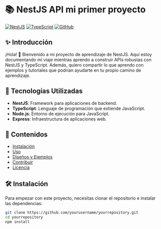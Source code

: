 # 📚 NestJS API mi primer proyecto

[![NestJS](https://img.shields.io/badge/NestJS-E0234E?style=flat&logo=nestjs&logoColor=white)](https://nestjs.com/)
[![TypeScript](https://img.shields.io/badge/TypeScript-007ACC?style=flat&logo=typescript&logoColor=white)](https://www.typescriptlang.org/)
[![GitHub](https://img.shields.io/badge/GitHub-181717?style=flat&logo=github&logoColor=white)](https://github.com/yourusername/yourrepository)

## ✨ Introducción

¡Hola! 👋 Bienvenido a mi proyecto de aprendizaje de NestJS. Aquí estoy documentando mi viaje mientras aprendo a construir APIs robustas con NestJS y TypeScript. Además, quiero compartir lo que aprendo con ejemplos y tutoriales que podrían ayudarte en tu propio camino de aprendizaje.

## 🚀 Tecnologías Utilizadas

- **NestJS**: Framework para aplicaciones de backend.
- **TypeScript**: Lenguaje de programación que extiende JavaScript.
- **Node.js**: Entorno de ejecución para JavaScript.
- **Express**: Infraestructura de aplicaciones web.

## 📖 Contenidos

- [Instalación](#instalación)
- [Uso](#uso)
- [Diseños y Ejemplos](#diseños-y-ejemplos)
- [Contribuir](#contribuir)
- [Licencia](#licencia)

## 🛠 Instalación

Para empezar con este proyecto, necesitas clonar el repositorio e instalar las dependencias:

```bash
git clone https://github.com/yourusername/yourrepository.git
cd yourrepository
npm install

